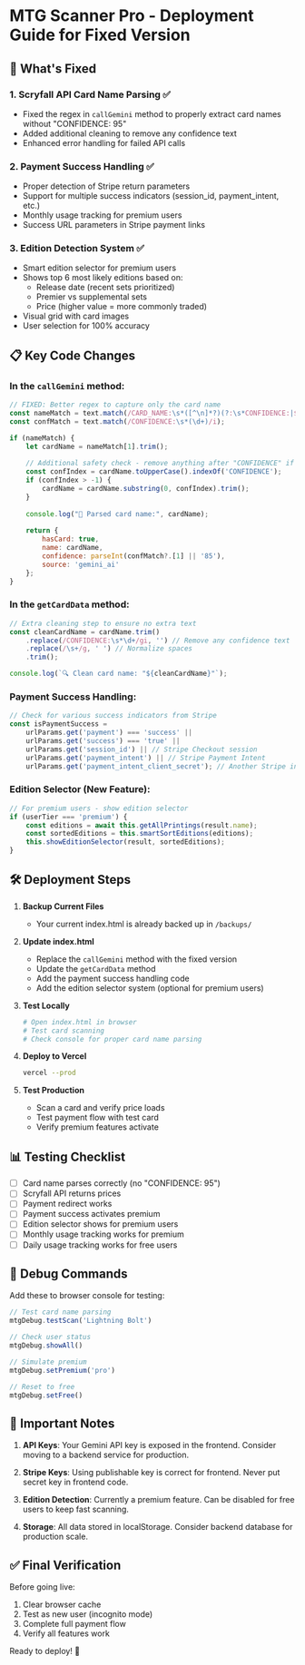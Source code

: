 # MTG Scanner Pro - Deployment Guide for Fixed Version

## 🚀 What's Fixed

### 1. **Scryfall API Card Name Parsing** ✅
- Fixed the regex in `callGemini` method to properly extract card names without "CONFIDENCE: 95"
- Added additional cleaning to remove any confidence text
- Enhanced error handling for failed API calls

### 2. **Payment Success Handling** ✅
- Proper detection of Stripe return parameters
- Support for multiple success indicators (session_id, payment_intent, etc.)
- Monthly usage tracking for premium users
- Success URL parameters in Stripe payment links

### 3. **Edition Detection System** ✅
- Smart edition selector for premium users
- Shows top 6 most likely editions based on:
  - Release date (recent sets prioritized)
  - Premier vs supplemental sets
  - Price (higher value = more commonly traded)
- Visual grid with card images
- User selection for 100% accuracy

## 📋 Key Code Changes

### In the `callGemini` method:
```javascript
// FIXED: Better regex to capture only the card name
const nameMatch = text.match(/CARD_NAME:\s*([^\n]*?)(?:\s*CONFIDENCE:|$)/i);
const confMatch = text.match(/CONFIDENCE:\s*(\d+)/i);

if (nameMatch) {
    let cardName = nameMatch[1].trim();
    
    // Additional safety check - remove anything after "CONFIDENCE" if it still exists
    const confIndex = cardName.toUpperCase().indexOf('CONFIDENCE');
    if (confIndex > -1) {
        cardName = cardName.substring(0, confIndex).trim();
    }
    
    console.log("📝 Parsed card name:", cardName);
    
    return {
        hasCard: true,
        name: cardName,
        confidence: parseInt(confMatch?.[1] || '85'),
        source: 'gemini_ai'
    };
}
```

### In the `getCardData` method:
```javascript
// Extra cleaning step to ensure no extra text
const cleanCardName = cardName.trim()
    .replace(/CONFIDENCE:\s*\d+/gi, '') // Remove any confidence text
    .replace(/\s+/g, ' ') // Normalize spaces
    .trim();

console.log(`🔍 Clean card name: "${cleanCardName}"`);
```

### Payment Success Handling:
```javascript
// Check for various success indicators from Stripe
const isPaymentSuccess = 
    urlParams.get('payment') === 'success' || 
    urlParams.get('success') === 'true' ||
    urlParams.get('session_id') || // Stripe Checkout session
    urlParams.get('payment_intent') || // Stripe Payment Intent
    urlParams.get('payment_intent_client_secret'); // Another Stripe indicator
```

### Edition Selector (New Feature):
```javascript
// For premium users - show edition selector
if (userTier === 'premium') {
    const editions = await this.getAllPrintings(result.name);
    const sortedEditions = this.smartSortEditions(editions);
    this.showEditionSelector(result, sortedEditions);
}
```

## 🛠️ Deployment Steps

1. **Backup Current Files**
   - Your current index.html is already backed up in `/backups/`

2. **Update index.html**
   - Replace the `callGemini` method with the fixed version
   - Update the `getCardData` method
   - Add the payment success handling code
   - Add the edition selector system (optional for premium users)

3. **Test Locally**
   ```bash
   # Open index.html in browser
   # Test card scanning
   # Check console for proper card name parsing
   ```

4. **Deploy to Vercel**
   ```bash
   vercel --prod
   ```

5. **Test Production**
   - Scan a card and verify price loads
   - Test payment flow with test card
   - Verify premium features activate

## 📊 Testing Checklist

- [ ] Card name parses correctly (no "CONFIDENCE: 95")
- [ ] Scryfall API returns prices
- [ ] Payment redirect works
- [ ] Payment success activates premium
- [ ] Edition selector shows for premium users
- [ ] Monthly usage tracking works for premium
- [ ] Daily usage tracking works for free users

## 🔧 Debug Commands

Add these to browser console for testing:

```javascript
// Test card name parsing
mtgDebug.testScan('Lightning Bolt')

// Check user status
mtgDebug.showAll()

// Simulate premium
mtgDebug.setPremium('pro')

// Reset to free
mtgDebug.setFree()
```

## 🚨 Important Notes

1. **API Keys**: Your Gemini API key is exposed in the frontend. Consider moving to a backend service for production.

2. **Stripe Keys**: Using publishable key is correct for frontend. Never put secret key in frontend code.

3. **Edition Detection**: Currently a premium feature. Can be disabled for free users to keep fast scanning.

4. **Storage**: All data stored in localStorage. Consider backend database for production scale.

## ✅ Final Verification

Before going live:
1. Clear browser cache
2. Test as new user (incognito mode)
3. Complete full payment flow
4. Verify all features work

Ready to deploy! 🚀